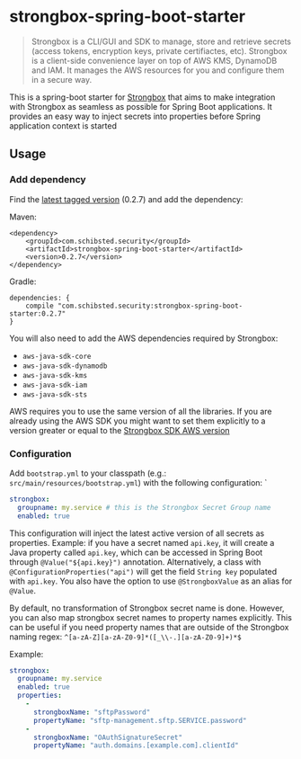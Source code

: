 # strongbox-spring-boot-starter

> Strongbox is a CLI/GUI and SDK to manage, store and retrieve secrets (access tokens, encryption keys, private certifiactes, etc). Strongbox is a client-side convenience layer on top of AWS KMS, DynamoDB and IAM. It manages the AWS resources for you and configure them in a secure way.

This is a spring-boot starter for [Strongbox](https://github.com/schibsted/strongbox) that aims to make integration with Strongbox as seamless as possible for Spring Boot applications. It provides an easy way to inject secrets into properties before Spring application context is started

## Usage
### Add dependency
Find the [latest tagged version](https://github.com/schibsted/strongbox/releases) (0.2.7) and add the dependency:

Maven:    

    <dependency>
        <groupId>com.schibsted.security</groupId>
        <artifactId>strongbox-spring-boot-starter</artifactId>
        <version>0.2.7</version>
    </dependency>
Gradle:

    dependencies: {
        compile "com.schibsted.security:strongbox-spring-boot-starter:0.2.7"
    }
            
You will also need to add the AWS dependencies required by Strongbox:
* `aws-java-sdk-core`
* `aws-java-sdk-dynamodb`
* `aws-java-sdk-kms`
* `aws-java-sdk-iam`
* `aws-java-sdk-sts`

AWS requires you to use the same version of all the libraries. If you are already using the AWS SDK you might want to set them explicitly to a
version greater or equal to the [Strongbox SDK AWS version](https://github.com/schibsted/strongbox/blob/master/build.gradle#L51)

    
### Configuration
Add `bootstrap.yml` to your classpath (e.g.: `src/main/resources/bootstrap.yml`) with the following configuration: `

```YAML
strongbox:
  groupname: my.service # this is the Strongbox Secret Group name 
  enabled: true
``` 
This configuration will inject the latest active version of all secrets as properties. Example: if you have a secret named `api.key`, it will create a Java property called `api.key`, which can be accessed in Spring Boot through `@Value("${api.key}")` annotation. Alternatively, a class with `@ConfigurationProperties("api")` will get the field `String key` populated with `api.key`.
You also have the option to use `@StrongboxValue` as an alias for `@Value`.    


By default, no transformation of Strongbox secret name is done.  However, you can also map strongbox secret names to property names explicitly. This can be useful if you need property names that are outside of the Strongbox naming regex: `^[a-zA-Z][a-zA-Z0-9]*([_\\-.][a-zA-Z0-9]+)*$` 

Example:
```YAML
strongbox:
  groupname: my.service
  enabled: true
  properties:
    -
      strongboxName: "sftpPassword"
      propertyName: "sftp-management.sftp.SERVICE.password"
    -
      strongboxName: "OAuthSignatureSecret"
      propertyName: "auth.domains.[example.com].clientId"

``` 
